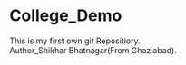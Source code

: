 # College_Demo
This is my first own git Repositiory.
<br>
Author_Shikhar Bhatnagar(From Ghaziabad).
